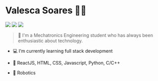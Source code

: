 # Valesca Soares :woman_technologist:

<!-- [![Linkedin](https://img.shields.io/badge/-LinkedIn-black?style=flat&logo=Linkedin&logoColor=white&link=https://www.linkedin.com/in/valesca-soares)](https://www.linkedin.com/in/valesca-soares/) 
[![Site](https://img.shields.io/badge/-Website-black?style=flat&logo=github&logoColor=white&link=https://valsoares.github.io/meusite)](https://valsoares.github.io/meusite)
[![Gmail Badge](https://img.shields.io/badge/-Email-black?style=flat&logo=Gmail&logoColor=white&link=mailto:valescasoares@gmail.com)](mailto:valescasoares@gmail.com)
-->

<a href="https://www.linkedin.com/in/valesca-soares/" target="_blank"><img src="https://img.shields.io/badge/-LinkedIn-black?style=flat&logo=Linkedin&logoColor=white"/></a>
<a href="https://valsoares.github.io/meusite" target="_blank"><img src="https://img.shields.io/badge/-Website-black?style=flat&logo=github&logoColor=white"/></a>
<a href="mailto:valescasoares@gmail.com" target="_blank"><img src="https://img.shields.io/badge/-Email-black?style=flat&logo=Gmail&logoColor=white"/></a>

> :electric_plug: I'm a Mechatronics Engineering student who has always been enthusiastic about technology.

- :computer: I’m currently learning full stack development

- :mechanical_arm: ReactJS, HTML, CSS, Javascript, Python, C/C++

- :black_heart: Robotics

<!--
**valsoares/valsoares** is a ✨ _special_ ✨ repository because its `README.md` (this file) appears on your GitHub profile.

Here are some ideas to get you started:

- 🔭 I’m currently working on ...
- 🌱 I’m currently learning ...
- 👯 I’m looking to collaborate on ...
- 🤔 I’m looking for help with ...
- 💬 Ask me about ...
- 📫 How to reach me: ...
- 😄 Pronouns: ...
- ⚡ Fun fact: ...
-->
